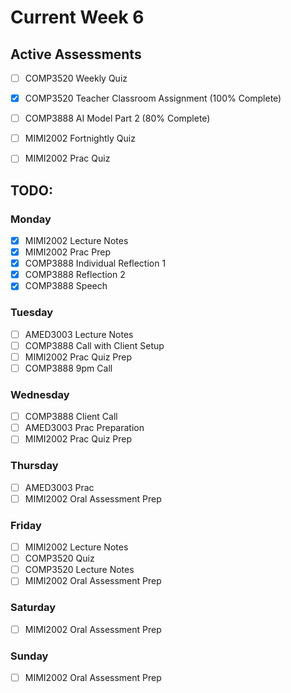 # Current Week 6

## Active Assessments

- [ ] COMP3520 Weekly Quiz
- [x] COMP3520 Teacher Classroom Assignment (100% Complete)

- [ ] COMP3888 AI Model Part 2 (80% Complete)

- [ ] MIMI2002 Fortnightly Quiz
- [ ] MIMI2002 Prac Quiz

## TODO:

### Monday

- [x] MIMI2002 Lecture Notes
- [x] MIMI2002 Prac Prep
- [x] COMP3888 Individual Reflection 1
- [x] COMP3888 Reflection 2
- [x] COMP3888 Speech

### Tuesday

- [ ] AMED3003 Lecture Notes
- [ ] COMP3888 Call with Client Setup
- [ ] MIMI2002 Prac Quiz Prep
- [ ] COMP3888 9pm Call

### Wednesday

- [ ] COMP3888 Client Call
- [ ] AMED3003 Prac Preparation
- [ ] MIMI2002 Prac Quiz Prep

### Thursday

- [ ] AMED3003 Prac
- [ ] MIMI2002 Oral Assessment Prep

### Friday

- [ ] MIMI2002 Lecture Notes
- [ ] COMP3520 Quiz
- [ ] COMP3520 Lecture Notes
- [ ] MIMI2002 Oral Assessment Prep

### Saturday

- [ ] MIMI2002 Oral Assessment Prep

### Sunday

- [ ] MIMI2002 Oral Assessment Prep
